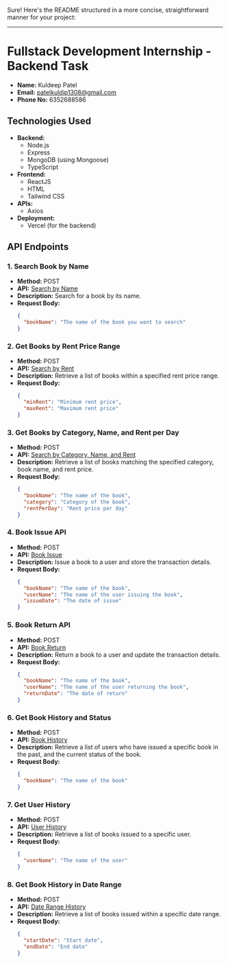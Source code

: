 Sure! Here's the README structured in a more concise, straightforward manner for your project:

---

# Fullstack Development Internship - Backend Task

- **Name:** Kuldeep Patel
- **Email:** patelkuldip1308@gmail.com
- **Phone No:** 6352688586

## Technologies Used
- **Backend:**
  - Node.js
  - Express
  - MongoDB (using Mongoose)
  - TypeScript
- **Frontend:**
  - ReactJS
  - HTML
  - Tailwind CSS
- **APIs:**
  - Axios
- **Deployment:**
  - Vercel (for the backend)

## API Endpoints

### 1. Search Book by Name
- **Method:** POST
- **API:** [Search by Name](https://backend-alpha-rosy-41.vercel.app/api/books/searchByName)
- **Description:** Search for a book by its name.
- **Request Body:**
  ```json
  {
    "bookName": "The name of the book you want to search"
  }
  ```

### 2. Get Books by Rent Price Range
- **Method:** POST
- **API:** [Search by Rent](https://backend-alpha-rosy-41.vercel.app/api/books/searchByRent)
- **Description:** Retrieve a list of books within a specified rent price range.
- **Request Body:**
  ```json
  {
    "minRent": "Minimum rent price",
    "maxRent": "Maximum rent price"
  }
  ```

### 3. Get Books by Category, Name, and Rent per Day
- **Method:** POST
- **API:** [Search by Category, Name, and Rent](https://backend-alpha-rosy-41.vercel.app/api/books/searchByCategoryNameRent)
- **Description:** Retrieve a list of books matching the specified category, book name, and rent price.
- **Request Body:**
  ```json
  {
    "bookName": "The name of the book",
    "category": "Category of the book",
    "rentPerDay": "Rent price per day"
  }
  ```

### 4. Book Issue API
- **Method:** POST
- **API:** [Book Issue](https://backend-alpha-rosy-41.vercel.app/api/transactions/bookissue)
- **Description:** Issue a book to a user and store the transaction details.
- **Request Body:**
  ```json
  {
    "bookName": "The name of the book",
    "userName": "The name of the user issuing the book",
    "issueDate": "The date of issue"
  }
  ```

### 5. Book Return API
- **Method:** POST
- **API:** [Book Return](https://backend-alpha-rosy-41.vercel.app/api/transactions/return)
- **Description:** Return a book to a user and update the transaction details.
- **Request Body:**
  ```json
  {
    "bookName": "The name of the book",
    "userName": "The name of the user returning the book",
    "returnDate": "The date of return"
  }
  ```

### 6. Get Book History and Status
- **Method:** POST
- **API:** [Book History](https://backend-alpha-rosy-41.vercel.app/api/transactions/bookhistory)
- **Description:** Retrieve a list of users who have issued a specific book in the past, and the current status of the book.
- **Request Body:**
  ```json
  {
    "bookName": "The name of the book"
  }
  ```

### 7. Get User History
- **Method:** POST
- **API:** [User History](https://backend-alpha-rosy-41.vercel.app/api/transactions/userhistory)
- **Description:** Retrieve a list of books issued to a specific user.
- **Request Body:**
  ```json
  {
    "userName": "The name of the user"
  }
  ```

### 8. Get Book History in Date Range
- **Method:** POST
- **API:** [Date Range History](https://backend-alpha-rosy-41.vercel.app/api/transactions/date-range)
- **Description:** Retrieve a list of books issued within a specific date range.
- **Request Body:**
  ```json
  {
    "startDate": "Start date",
    "endDate": "End date"
  }
  ```


